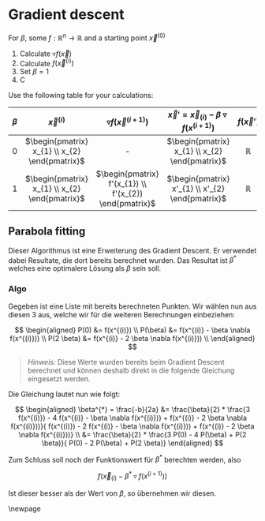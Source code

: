 # Gradient descent

For $\beta$, some $f: \mathbb{R}^{n} \rightarrow \mathbb{R}$ and a starting point $\vec{x}^{(0)}$

1. Calculate $\triangledown f(\vec{x})$
2. Calculate $f(\vec{x}^{(i)})$
3. Set $\beta=1$
4. C

Use the following table for your calculations:

| $\beta$ |                $\vec{x}^{(i)}$                 |           $\triangledown f(\vec{x}^{(i+1)})$           | $\vec{x}'=\vec{x}_{(i)} - \beta \triangledown f(x^{(i+1)})$ | $f(\vec{x}')$ |
| :-----: | :--------------------------------------------: | :----------------------------------------------------: | :---------------------------------------------------------: | :-----------: |
|    0    | $\begin{pmatrix} x_{1} \\ x_{2} \end{pmatrix}$ |                           -                            |       $\begin{pmatrix} x_{1} \\ x_{2} \end{pmatrix}$        | $\mathbb{R}$  |
|    1    | $\begin{pmatrix} x_{1} \\ x_{2} \end{pmatrix}$ | $\begin{pmatrix} f'(x_{1}) \\ f'(x_{2}) \end{pmatrix}$ |      $\begin{pmatrix} x'_{1} \\ x'_{2} \end{pmatrix}$       | $\mathbb{R}$  |

## Parabola fitting

Dieser Algorithmus ist eine Erweiterung des Gradient Descent. Er verwendet dabei Resultate, die dort bereits berechnet wurden. Das Resultat ist $\beta^{*}$ welches eine optimalere Lösung als $\beta$ sein soll.

### Algo

Gegeben ist eine Liste mit bereits berechneten Punkten. Wir wählen nun aus diesen 3 aus, welche wir für die weiteren Berechnungen einbeziehen:

$$
\begin{aligned}
    P(0) &= f(x^{(i)}) \\
    P(\beta) &= f(x^{(i)} - \beta \nabla f(x^{(i)})) \\
    P(2 \beta) &= f(x^{(i)} - 2 \beta \nabla f(x^{(i)})) \\
\end{aligned}
$$

>_Hinweis:_ Diese Werte wurden bereits beim Gradient Descent berechnet und können deshalb direkt in die folgende Gleichung eingesetzt werden.

Die Gleichung lautet nun wie folgt:

$$
\begin{aligned}
    \beta^{*} = \frac{-b}{2a} 
    &= \frac{\beta}{2} * \frac{3 f(x^{(i)}) - 4 f(x^{(i)} - \beta \nabla f(x^{(i)})) +  f(x^{(i)} - 2 \beta \nabla f(x^{(i)}))}{ f(x^{(i)}) - 2 f(x^{(i)} - \beta \nabla f(x^{(i)})) +  f(x^{(i)} - 2 \beta \nabla f(x^{(i)}))} \\
    &= \frac{\beta}{2} * \frac{3 P(0) - 4 P(\beta) +  P(2 \beta)}{ P(0) - 2 P(\beta) +  P(2 \beta)}
\end{aligned}
$$


Zum Schluss soll noch der Funktionswert für $\beta^{*}$ berechten werden, also 

$$
f(\vec{x}_{(i)} - \beta^{*} \triangledown f(x^{(i+1)}))
$$

Ist dieser besser als der Wert von $\beta$, so übernehmen wir diesen.

\newpage